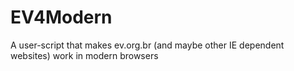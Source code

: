# EV4Modern
A user-script that makes ev.org.br (and maybe other IE dependent websites) work in modern browsers
